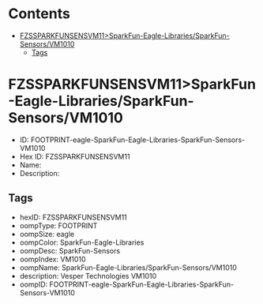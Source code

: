 



Contents
========

* [FZSSPARKFUNSENSVM11>SparkFun-Eagle-Libraries/SparkFun-Sensors/VM1010](#fzssparkfunsensvm11sparkfun-eagle-librariessparkfun-sensorsvm1010)
	* [Tags](#tags)

# FZSSPARKFUNSENSVM11>SparkFun-Eagle-Libraries/SparkFun-Sensors/VM1010

- ID: FOOTPRINT-eagle-SparkFun-Eagle-Libraries-SparkFun-Sensors-VM1010
- Hex ID: FZSSPARKFUNSENSVM11
- Name: 
- Description: 

## Tags

- hexID: FZSSPARKFUNSENSVM11
- oompType: FOOTPRINT
- oompSize: eagle
- oompColor: SparkFun-Eagle-Libraries
- oompDesc: SparkFun-Sensors
- oompIndex: VM1010
- oompName: SparkFun-Eagle-Libraries/SparkFun-Sensors/VM1010
- description: Vesper Technologies VM1010
- oompID: FOOTPRINT-eagle-SparkFun-Eagle-Libraries-SparkFun-Sensors-VM1010
